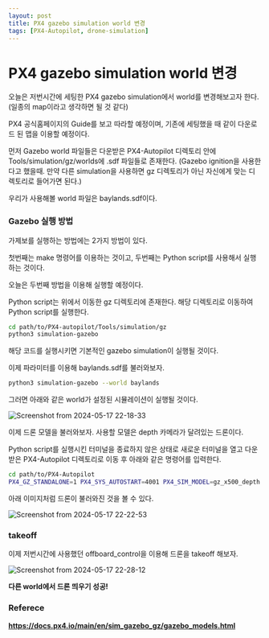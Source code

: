 ```yaml
---
layout: post
title: PX4 gazebo simulation world 변경
tags: [PX4-Autopilot, drone-simulation]
---
```


<h1>PX4 gazebo simulation world 변경</h1>

오늘은 저번시간에 세팅한 PX4 gazebo simulation에서 world를 변경해보고자 한다. (일종의 map이라고 생각하면 될 것 같다)

PX4 공식홈페이지의 Guide를 보고 따라할 예정이며, 기존에 세팅했을 때 같이 다운로드 된 맵을 이용할 예정이다.

먼저 Gazebo world 파일들은 다운받은 PX4-Autopilot 디렉토리 안에 Tools/simulation/gz/worlds에 .sdf 파일들로 존재한다. (Gazebo ignition을 사용한다고 했을때. 만약 다른 simulation을 사용하면 gz 디렉토리가 아닌 자신에게 맞는 디렉토리로 들어가면 된다.)

우리가 사용해볼 world 파일은 baylands.sdf이다.

<h3>Gazebo 실행 방법</h3>

가제보를 실행하는 방법에는 2가지 방법이 있다.

첫번째는 make 명령어를 이용하는 것이고, 두번째는 Python script를 사용해서 실행하는 것이다.

오늘은 두번째 방법을 이용해 실행할 예정이다.

Python script는 위에서 이동한 gz 디렉토리에 존재한다. 해당 디렉토리로 이동하여 Python script를 실행한다.

```bash
cd path/to/PX4-autopilot/Tools/simulation/gz
python3 simulation-gazebo
```

해당 코드를 실행시키면 기본적인 gazebo simulation이 실행될 것이다.

이제 파라미터를 이용해 baylands.sdf를 불러와보자.

```bash
python3 simulation-gazebo --world baylands
```

그러면 아래와 같은 world가 설정된 시뮬레이션이 실행될 것이다.

![Screenshot from 2024-05-17 22-18-33](https://github.com/its-seon/its-seon.github.io/assets/145862553/9a563922-625c-4f4a-bc4d-2efe9a4824c8)

이제 드론 모델을 불러와보자. 사용할 모델은 depth 카메라가 달려있는 드론이다.

Python script를 실행시킨 터미널을 종료하지 않은 상태로 새로운 터미널을 열고 다운받은 PX4-Autopilot 디렉토리로 이동 후 아래와 같은 명령어를 입력한다.

```bash
cd path/to/PX4-Autopilot
PX4_GZ_STANDALONE=1 PX4_SYS_AUTOSTART=4001 PX4_SIM_MODEL=gz_x500_depth PX4_GZ_WORLD=baylands ./build/px4_sitl_default/bin/px4
```

아래 이미지처럼 드론이 불러와진 것을 볼 수 있다.

![Screenshot from 2024-05-17 22-22-53](https://github.com/its-seon/its-seon.github.io/assets/145862553/df09d9b4-0e74-4b2b-a18d-db97564e6d66)

<h3>takeoff</h3>

이제 저번시간에 사용했던 offboard_control을 이용해 드론을 takeoff 해보자.

![Screenshot from 2024-05-17 22-28-12](https://github.com/its-seon/its-seon.github.io/assets/145862553/ba9a7451-58ba-400d-8b2c-ccd8e9594279)

<b>다른 world에서 드론 띄우기 성공!<b>

<h3>Referece</h3>

<https://docs.px4.io/main/en/sim_gazebo_gz/gazebo_models.html>